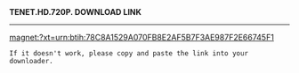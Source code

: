 <!DOCTYPE html>
<html>
  <head>
    <meta charset="UTF-8">
    <b>TENET.HD.720P. DOWNLOAD LINK</b>
  </head>
  <body>
    <hr>
  <p><a href="http://magnet:?xt=urn:btih:78C8A1529A070FB8E2AF5B7F3AE987F2E66745F1">magnet:?xt=urn:btih:78C8A1529A070FB8E2AF5B7F3AE987F2E66745F1</a></p>
    
    
    If it doesn't work, please copy and paste the link into your downloader.
  </body>
</html>
